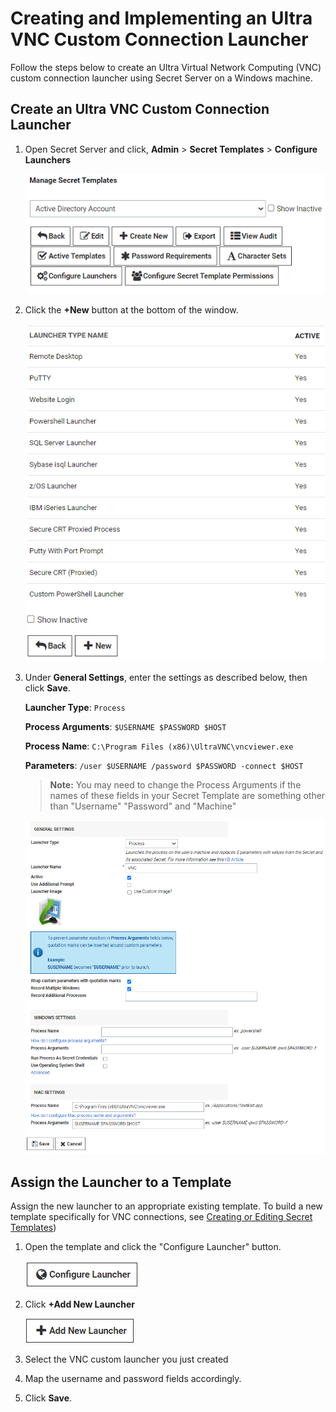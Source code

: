 [title]: # (Ultra VNC Custom Launchers)
[tags]: # (vnc,custom,connection,launcher)
[priority]: # (1000)

# Creating and Implementing an Ultra VNC Custom Connection Launcher

Follow the steps below to create an Ultra Virtual Network Computing (VNC) custom connection launcher using Secret Server on a Windows machine.

## Create an Ultra VNC Custom Connection Launcher

1. Open Secret Server and click, **Admin** > **Secret Templates** > **Configure Launchers**

   ![image-vnc-launcher1](images/vnc-launcher1.png)

1. Click the **+New** button at the bottom of the window.

   ![image-vnc-launcher2](images/vnc-launcher2.png)

1. Under **General Settings**, enter the settings as described below, then click **Save**.
  
   **Launcher Type**: `Process`
  
   **Process Arguments**: `$USERNAME $PASSWORD $HOST`
  
   **Process Name**: `C:\Program Files (x86)\UltraVNC\vncviewer.exe`
  
   **Parameters**: `/user $USERNAME /password $PASSWORD -connect $HOST`

    >**Note:** You may need to change the Process Arguments if the names of these fields in your Secret Template are something other than "Username" "Password" and "Machine"

   ![image-vnc-launcher3](images/vnc-launcher3.png)

## Assign the Launcher to a Template

Assign the new launcher to an appropriate existing template. To build a new template specifically for VNC connections, see [Creating or Editing Secret Templates](../../../secret-templates/managing-secret-templates/creating-or-editing-secret-templates/index.md))

1. Open the template and click the "Configure Launcher" button.

   ![image-config-launcher-button](images/config-launcher-button.png)

1. Click **+Add New Launcher**

   ![image-add-new-launcher-button](images/add-new-launcher-button.png)

1. Select the VNC custom launcher you just created

1. Map the username and password fields accordingly.

1. Click **Save**.